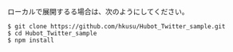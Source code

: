 ローカルで展開するる場合は、次のようにしてください。

```
$ git clone https://github.com/hkusu/Hubot_Twitter_sample.git 
$ cd Hubot_Twitter_sample
$ npm install
```
